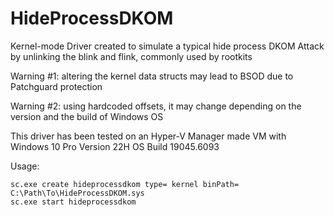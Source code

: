 # HideProcessDKOM

Kernel-mode Driver created to simulate a typical hide process DKOM Attack by unlinking the blink and flink, commonly used by rootkits

Warning #1: altering the kernel data structs may lead to BSOD due to Patchguard protection

Warning #2: using hardcoded offsets, it may change depending on the version and the build of Windows OS

This driver has been tested on an Hyper-V Manager made VM with Windows 10 Pro Version 22H OS Build 19045.6093

Usage:

```
sc.exe create hideprocessdkom type= kernel binPath= C:\Path\To\HideProcessDKOM.sys
sc.exe start hideprocessdkom
```